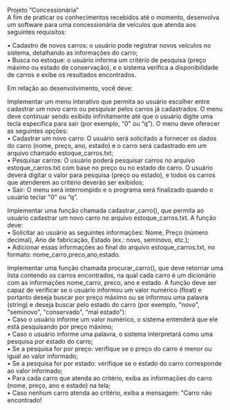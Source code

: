Projeto “Concessionária”  
A fim de praticar os conhecimentos recebidos até o momento, desenvolva um software para uma concessionária de veículos que atenda aos seguintes requisitos:  

• Cadastro de novos carros: o usuário pode registrar novos veículos no sistema, detalhando as informações do carro;  
• Busca no estoque: o usuário informa um critério de pesquisa (preço máximo ou estado de conservação), e o sistema verifica a disponibilidade de carros e exibe os resultados encontrados.  

Em relação ao desenvolvimento, você deve:  

Implementar um menu interativo que permita ao usuário escolher entre cadastrar um novo carro ou pesquisar pelos carros já cadastrados. O menu deve continuar sendo exibido infinitamente até que o usuário digite uma tecla específica para sair (por exemplo, "0" ou “q”). O menu deve oferecer as seguintes opções:  
• Cadastrar um novo carro: O usuário será solicitado a fornecer os dados do carro (nome, preço, ano, estado) e o carro será cadastrado em um arquivo chamado estoque_carros.txt;  
• Pesquisar carros: O usuário poderá pesquisar carros no arquivo estoque_carros.txt com base no preço ou no estado do carro. O usuário deverá digitar o valor para pesquisa (preço ou estado), e todos os carros que atenderem ao critério deverão ser exibidos;  
• Sair: O menu será interrompido e o programa será finalizado quando o usuário teclar "0" ou “q”.  

Implementar uma função chamada cadastrar_carro(), que permita ao usuário cadastrar um novo carro no arquivo estoque_carros.txt. A função deve:  
• Solicitar ao usuário as seguintes informações: Nome, Preço (número decimal), Ano de fabricação, Estado (ex.: novo, seminovo, etc.);  
• Adicionar essas informações ao final do arquivo estoque_carros.txt, no formato: nome_carro,preco,ano,estado.  

Implementar uma função chamada procurar_carro(), que deve retornar uma lista contendo os carros encontrados, na qual cada carro é um dicionário com as informações nome_carro, preco, ano e estado. A função deve ser capaz de verificar se o usuário informou um valor numérico (float) e portanto deseja buscar por preço máximo ou se informou uma palavra (string) e deseja buscar pelo estado do carro (por exemplo, "novo", "seminovo", "conservado", "mal estado"):  
• Caso o usuário informe um valor numérico, o sistema entenderá que ele está pesquisando por preço máximo;  
• Caso o usuário informe uma palavra, o sistema interpretará como uma pesquisa por estado do carro;  
• Se a pesquisa for por preço: verifique se o preço do carro é menor ou igual ao valor informado;  
• Se a pesquisa for por estado: verifique se o estado do carro corresponde ao valor informado;  
• Para cada carro que atenda ao critério, exiba as informações do carro (nome, preço, ano e estado) na tela;  
• Caso nenhum carro atenda ao critério, exiba a mensagem: "Carro não encontrado!  
